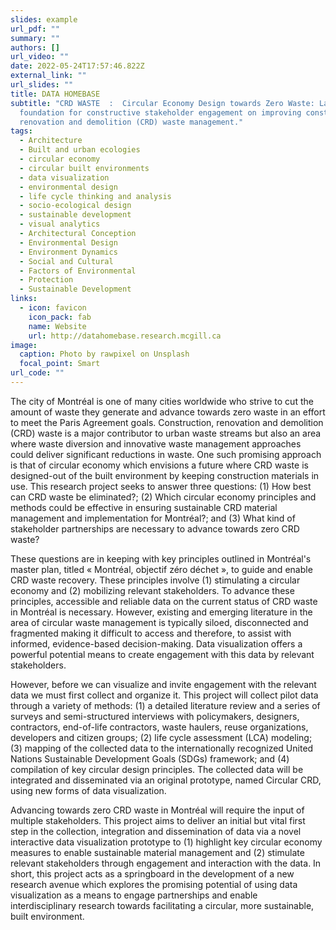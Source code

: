 ```yaml
---
slides: example
url_pdf: ""
summary: ""
authors: []
url_video: ""
date: 2022-05-24T17:57:46.822Z
external_link: ""
url_slides: ""
title: DATA HOMEBASE
subtitle: "CRD WASTE  :  Circular Economy Design towards Zero Waste: Laying the
  foundation for constructive stakeholder engagement on improving construction,
  renovation and demolition (CRD) waste management."
tags:
  - Architecture
  - Built and urban ecologies
  - circular economy 
  - circular built environments 
  - data visualization 
  - environmental design
  - life cycle thinking and analysis
  - socio-ecological design
  - sustainable development
  - visual analytics
  - Architectural Conception
  - Environmental Design
  - Environment Dynamics
  - Social and Cultural
  - Factors of Environmental 
  - Protection
  - Sustainable Development
links:
  - icon: favicon
    icon_pack: fab
    name: Website
    url: http://datahomebase.research.mcgill.ca
image:
  caption: Photo by rawpixel on Unsplash
  focal_point: Smart
url_code: ""
---
```

The city of Montréal is one of many cities worldwide who strive to cut the amount of waste they generate and advance towards zero waste in an effort to meet the Paris Agreement goals. Construction, renovation and demolition (CRD) waste is a major contributor to urban waste streams but also an area where waste diversion and innovative waste management approaches could deliver significant reductions in waste. One such promising approach is that of circular economy which envisions a future where CRD waste is designed-out of the built environment by keeping construction materials in use. This research project seeks to answer three questions: (1) How best can CRD waste be eliminated?; (2) Which circular economy principles and methods could be effective in ensuring sustainable CRD material management and implementation for Montréal?; and (3) What kind of stakeholder partnerships are necessary to advance towards zero CRD waste? 

These questions are in keeping with key principles outlined in Montréal's master plan, titled « Montréal, objectif zéro déchet », to guide and enable CRD waste recovery. These principles involve (1) stimulating a circular economy and (2) mobilizing relevant stakeholders. To advance these principles, accessible and reliable data on the current status of CRD waste in Montréal is necessary. However, existing and emerging literature in the area of circular waste management is typically siloed, disconnected and fragmented making it difficult to access and therefore, to assist with informed, evidence-based decision-making. Data visualization offers a powerful potential means to create engagement with this data by relevant stakeholders. 

However, before we can visualize and invite engagement with the relevant data we must first collect and organize it. This project will collect pilot data through a variety of methods: (1) a detailed literature review and a series of surveys and semi-structured interviews with policymakers, designers, contractors, end-of-life contractors, waste haulers, reuse organizations, developers and citizen groups; (2) life cycle assessment (LCA) modeling; (3) mapping of the collected data to the internationally recognized United Nations Sustainable Development Goals (SDGs) framework; and (4) compilation of key circular design principles. The collected data will be integrated and disseminated via an original prototype, named Circular CRD, using new forms of data visualization. 

Advancing towards zero CRD waste in Montréal will require the input of multiple stakeholders. This project aims to deliver an initial but vital first step in the collection, integration and dissemination of data via a novel interactive data visualization prototype to (1) highlight key circular economy measures to enable sustainable material management and (2) stimulate relevant stakeholders through engagement and interaction with the data. In short, this project acts as a springboard in the development of a new research avenue which explores the promising potential of using data visualization as a means to engage partnerships and enable interdisciplinary research towards facilitating a circular, more sustainable, built environment.
